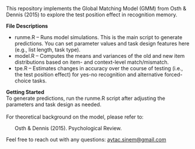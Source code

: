 This repository implements the Global Matching Model (GMM) from Osth & Dennis (2015) to explore the test position effect in recognition memory.

<b>File Descriptions</b>
<ul><li>runme.R – Runs model simulations. This is the main script to generate predictions. You can set parameter values and task design features here (e.g., list length, task type).
<li>model.R – Computes the means and variances of the old and new item distributions based on item- and context-level match/mismatch.
<li>tpe.R – Estimates changes in accuracy over the course of testing (i.e., the test position effect) for yes-no recognition and alternative forced-choice tasks.</ul>

<b>Getting Started</b>
<br>To generate predictions, run the runme.R script after adjusting the parameters and task design as needed.</br>
<br>For theoretical background on the model, please refer to:
<ul>Osth & Dennis (2015). Psychological Review.</ul>

Feel free to reach out with any questions: aytac.sinem@gmail.com
